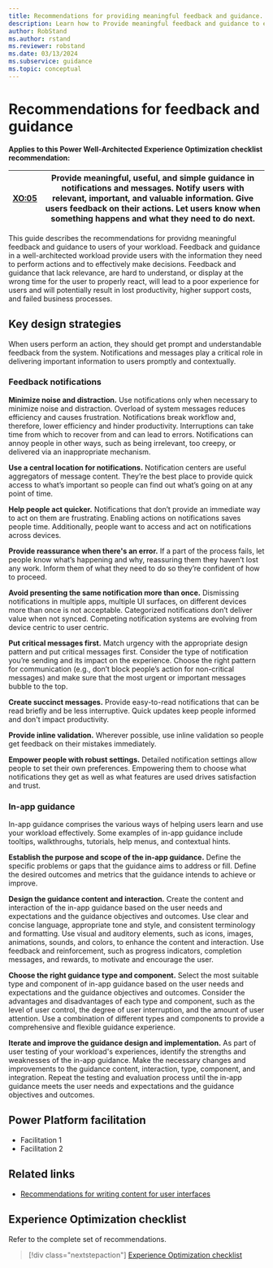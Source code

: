 ```yaml
---
title: Recommendations for providing meaningful feedback and guidance. 
description: Learn how to Provide meaningful feedback and guidance to ensure consistent success with user experience optimization.
author: RobStand
ms.author: rstand
ms.reviewer: robstand
ms.date: 03/13/2024
ms.subservice: guidance
ms.topic: conceptual
---
```


# Recommendations for feedback and guidance

**Applies to this Power Well-Architected Experience Optimization checklist recommendation:**

|[XO:05](checklist.md)| **Provide meaningful, useful, and simple guidance in notifications and messages. Notify users with relevant, important, and valuable information. Give users feedback on their actions. Let users know when something happens and what they need to do next.** |
|---|---|

This guide describes the recommendations for providng meaningful feedback and guidance to users of your workload. Feedback and guidance in a well-architected workload provide users with the information they need to perform actions and to effectively make decisions. Feedback and guidance that lack relevance, are hard to understand, or display at the wrong time for the user to properly react, will lead to a poor experience for users and will potentially result in lost productivity, higher support costs, and failed business processes.

## Key design strategies

When users perform an action, they should get prompt and understandable feedback from the system. Notifications and messages play a critical role in delivering important information to users promptly and contextually.

### Feedback notifications

**Minimize noise and distraction.** Use notifications only when necessary to minimize noise and distraction. Overload of system messages reduces efficiency and causes frustration. Notifications break workflow and, therefore, lower efficiency and hinder productivity. Interruptions can take time from which to recover from and can lead to errors. Notifications can annoy people in other ways, such as being irrelevant, too creepy, or delivered via an inappropriate mechanism.

**Use a central location for notifications.** Notification centers are useful aggregators of message content. They’re the best place to provide quick access to what’s important so people can find out what’s going on at any point of time.

**Help people act quicker.** Notifications that don’t provide an immediate way to act on them are frustrating. Enabling actions on notifications saves people time. Additionally, people want to access and act on notifications across devices.

**Provide reassurance when there's an error.** If a part of the process fails, let people know what’s happening and why, reassuring them they haven’t lost any work. Inform them of what they need to do so they’re confident of how to proceed.

**Avoid presenting the same notification more than once.** Dismissing notifications in multiple apps, multiple UI surfaces, on different devices more than once is not acceptable. Categorized notifications don’t deliver value when not synced. Competing notification systems are evolving from device centric to user centric.

**Put critical messages first.** Match urgency with the appropriate design pattern and put critical messages first. Consider the type of notification you’re sending and its impact on the experience. Choose the right pattern for communication (e.g., don’t block people’s action for non-critical messages) and make sure that the most urgent or important messages bubble to the top.

**Create succinct messages.** Provide easy-to-read notifications that can be read briefly and be less interruptive. Quick updates keep people informed and don't impact productivity.

**Provide inline validation.** Wherever possible, use inline validation so people get feedback on their mistakes immediately.

**Empower people with robust settings.** Detailed notification settings allow people to set their own preferences. Empowering them to choose what notifications they get as well as what features are used drives satisfaction and trust.

### In-app guidance

In-app guidance comprises the various ways of helping users learn and use your workload effectively. Some examples of in-app guidance include tooltips, walkthroughs, tutorials, help menus, and contextual hints.

**Establish the purpose and scope of the in-app guidance.** Define the specific problems or gaps that the guidance aims to address or fill. Define the desired outcomes and metrics that the guidance intends to achieve or improve.

**Design the guidance content and interaction.** Create the content and interaction of the in-app guidance based on the user needs and expectations and the guidance objectives and outcomes. Use clear and concise language, appropriate tone and style, and consistent terminology and formatting. Use visual and auditory elements, such as icons, images, animations, sounds, and colors, to enhance the content and interaction. Use feedback and reinforcement, such as progress indicators, completion messages, and rewards, to motivate and encourage the user.

**Choose the right guidance type and component.** Select the most suitable type and component of in-app guidance based on the user needs and expectations and the guidance objectives and outcomes. Consider the advantages and disadvantages of each type and component, such as the level of user control, the degree of user interruption, and the amount of user attention. Use a combination of different types and components to provide a comprehensive and flexible guidance experience.

**Iterate and improve the guidance design and implementation.** As part of user testing of your workload's experiences, identify the strengths and weaknesses of the in-app guidance. Make the necessary changes and improvements to the guidance content, interaction, type, component, and integration. Repeat the testing and evaluation process until the in-app guidance meets the user needs and expectations and the guidance objectives and outcomes.

## Power Platform facilitation

- Facilitation 1
- Facilitation 2

## Related links

- [Recommendations for writing content for user interfaces](user-interface-content.md)

## Experience Optimization checklist

Refer to the complete set of recommendations.

> [!div class="nextstepaction"]
> [Experience Optimization checklist](checklist.md)